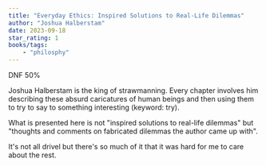 ```yaml
---
title: "Everyday Ethics: Inspired Solutions to Real-Life Dilemmas"
author: "Joshua Halberstam"
date: 2023-09-18
star_rating: 1
books/tags:
    - "philosphy"
---
```

DNF 50%

Joshua Halberstam is the king of strawmanning. Every chapter involves him describing these absurd caricatures of human beings and then using them to try to say to something interesting (keyword: try).

What is presented here is not "inspired solutions to real-life dilemmas" but "thoughts and comments on fabricated dilemmas the author came up with".

It's not all drivel but there's so much of it that it was hard for me to care about the rest.